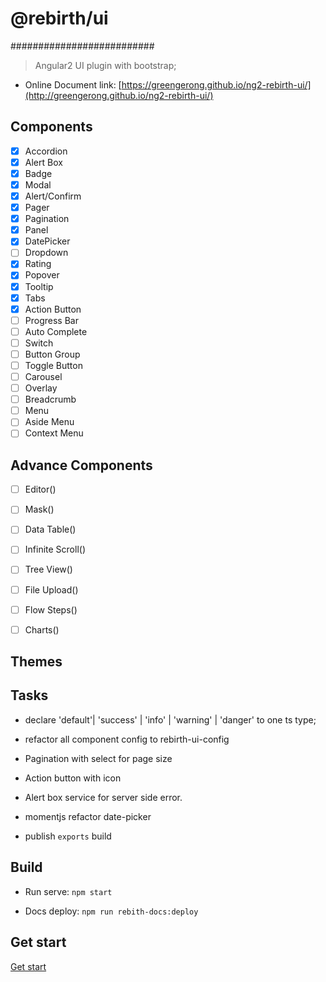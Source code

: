 # @rebirth/ui
##########################
> Angular2 UI plugin with bootstrap;

* Online Document link: [https://greengerong.github.io/ng2-rebirth-ui/](http://greengerong.github.io/ng2-rebirth-ui/)


## Components

- [x] Accordion
- [x] Alert Box
- [x] Badge
- [x] Modal
- [x] Alert/Confirm
- [x] Pager
- [x] Pagination
- [x] Panel
- [x] DatePicker
- [ ] Dropdown
- [x] Rating
- [x] Popover
- [x] Tooltip
- [x] Tabs
- [x] Action Button
- [ ] Progress Bar
- [ ] Auto Complete
- [ ] Switch
- [ ] Button Group
- [ ] Toggle Button
- [ ] Carousel
- [ ] Overlay
- [ ] Breadcrumb
- [ ] Menu
- [ ] Aside Menu
- [ ] Context Menu

## Advance Components
- [ ] Editor([]())
- [ ] Mask([]())
- [ ] Data Table([]())
- [ ] Infinite Scroll([]())
- [ ] Tree View([]())
- [ ] File Upload([]())
- [ ] Flow Steps([]())
- [ ] Charts([]())


## Themes



## Tasks

- declare 'default'| 'success' | 'info' | 'warning' | 'danger' to one ts type; 

- refactor all component config to rebirth-ui-config

- Pagination with select for page size

- Action button with icon

- Alert box service for server side error.

- momentjs refactor date-picker

- publish `exports` build



## Build

* Run serve: `npm start`

* Docs deploy: `npm run rebith-docs:deploy`

## Get start

 [Get start](./src/app/exports)

